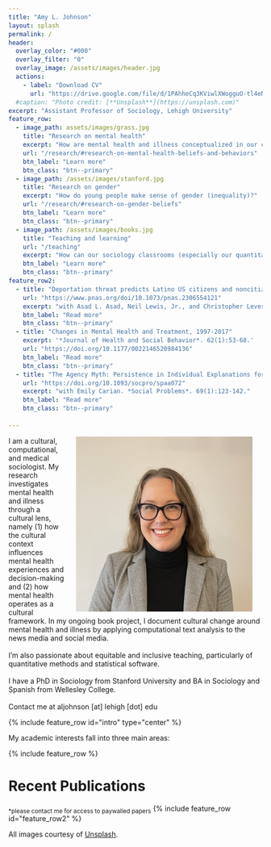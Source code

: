 ```yaml
---
title: "Amy L. Johnson"
layout: splash
permalink: /
header:
  overlay_color: "#000"
  overlay_filter: "0"
  overlay_image: /assets/images/header.jpg
  actions:
    - label: "Download CV"
      url: "https://drive.google.com/file/d/1PAhheCq3KViwlXWogguO-tl4eNw8obC4/view?usp=sharing"
  #caption: "Photo credit: [**Unsplash**](https://unsplash.com)"
excerpt: "Assistant Professor of Sociology, Lehigh University"
feature_row:
  - image_path: assets/images/grass.jpg
    title: "Research on mental health"
    excerpt: "How are mental health and illness conceptualized in our cultural imagination?"
    url: "/research/#research-on-mental-health-beliefs-and-behaviors"
    btn_label: "Learn more"
    btn_class: "btn--primary"
  - image_path: /assets/images/stanford.jpg
    title: "Research on gender"
    excerpt: "How do young people make sense of gender (inequality)?"
    url: "/research/#research-on-gender-beliefs"
    btn_label: "Learn more"
    btn_class: "btn--primary"
  - image_path: /assets/images/books.jpg
    title: "Teaching and learning"
    url: "/teaching"
    excerpt: "How can our sociology classrooms (especially our quantitative methods) be more inclusive and equitable?"
    btn_label: "Learn more"
    btn_class: "btn--primary"
feature_row2:
  - title: "Deportation threat predicts Latino US citizens and noncitizens’ psychological distress, 2011 to 2018"
    url: "https://www.pnas.org/doi/10.1073/pnas.2306554121"
    excerpt: "with Asad L. Asad, Neil Lewis, Jr., and Christopher Levesque. *PNAS*. 121(9):e2306554121."
    btn_label: "Read more"
    btn_class: "btn--primary"
  - title: "Changes in Mental Health and Treatment, 1997-2017"
    excerpt: '*Journal of Health and Social Behavior*. 62(1):53-68.'
    url: "https://doi.org/10.1177/0022146520984136"
    btn_label: "Read more"
    btn_class: "btn--primary"
  - title: "The Agency Myth: Persistence in Individual Explanations for Gender Inequality"
    url: "https://doi.org/10.1093/socpro/spaa072"
    excerpt: "with Emily Carian. *Social Problems*. 69(1):123-142."
    btn_label: "Read more"
    btn_class: "btn--primary"

---
```


<img align="right" src="assets/images/headshot_johnson.jpg" width = 350 hspace="20">  I am a cultural, computational, and medical sociologist. My research investigates mental health and illness through a cultural lens, namely (1) how the cultural context influences mental health experiences and decision-making and (2) how mental health operates as a cultural framework. In my ongoing book project, I document cultural change around mental health and illness by applying computational text analysis to the news media and social media. <br /><br /> I’m also passionate about equitable and inclusive teaching, particularly of quantitative methods and statistical software. <br/><br/> I have a PhD in Sociology from Stanford University and BA in Sociology and Spanish from Wellesley College. <br /><br /> Contact me at aljohnson [at] lehigh [dot] edu 

{% include feature_row id="intro" type="center" %}

My academic interests fall into three main areas:

{% include feature_row %}

# Recent Publications
<sub>*please contact me for access to paywalled papers</sub>
{% include feature_row id="feature_row2" %}

All images courtesy of [Unsplash](https://unsplash.com).